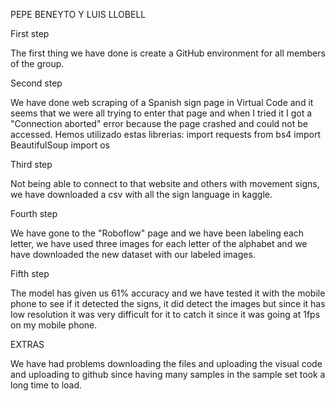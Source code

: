 PEPE BENEYTO Y LUIS LLOBELL


First step

The first thing we have done is create a GitHub environment for all members of the group.

Second step

We have done web scraping of a Spanish sign page in Virtual Code and it seems that we were all trying to enter that page and when I tried it I got a "Connection aborted" error because the page crashed and could not be accessed.
Hemos utilizado estas librerias:
import requests
from bs4 import BeautifulSoup
import os

Third step

Not being able to connect to that website and others with movement signs, we have downloaded a csv with all the sign language in kaggle.

Fourth step

We have gone to the "Roboflow" page and we have been labeling each letter, we have used three images for each letter of the alphabet and we have downloaded the new dataset with our labeled images.

Fifth step

The model has given us 61% accuracy and we have tested it with the mobile phone to see if it detected the signs, it did detect the images but since it has low resolution it was very difficult for it to catch it since it was going at 1fps on my mobile phone.

EXTRAS

We have had problems downloading the files and uploading the visual code and uploading to github since having many samples in the sample set took a long time to load.
